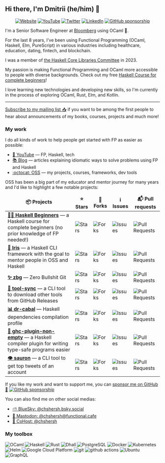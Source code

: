## Hi there, I'm Dmitrii (he/him) 👋

<p align="center">
  <a href="https://chshersh.com/" target="_blank"><img alt="Website" src="https://img.shields.io/badge/Website-ffc107.svg?&style=for-the-badge&logo=html5&logoColor=black" /></a>
  <a href="https://youtube.com/c/chshersh" target="_blank"><img alt="YouTube" src="https://img.shields.io/badge/YouTube-FF0000.svg?&style=for-the-badge&logo=youtube&logoColor=white" /></a>
  <a href="https://twitter.com/intent/follow?screen_name=chshersh&tw_p=followbutton" target="_blank"><img alt="Twitter" src="https://img.shields.io/badge/twitter-%231DA1F2.svg?&style=for-the-badge&logo=twitter&logoColor=white" /></a>
  <a href="https://www.linkedin.com/in/chshersh/" target="_blank"><img alt="LinkedIn" src="https://img.shields.io/badge/linkedin-%230077B5.svg?&style=for-the-badge&logo=linkedin&logoColor=white" /></a>
  <a href="https://github.com/sponsors/chshersh" target="_blank"><img alt="GitHub sponsorship" src="https://img.shields.io/badge/Sponsor-171515?&style=for-the-badge&logo=github&logoColor=white" /></a>
</p>

I'm a Senior Software Engineer at [Bloomberg](https://www.bloomberg.com/uk) using OCaml 🐪.

For the last 8 years, I've been using Functional Programming (OCaml, Haskell, Elm, PureScript) in various industries including healthcare, education, dating, fintech, and blockchain.

I was a member of [the Haskell Core Libraries Committee][clc] in 2023.

My passion is making Functional Programming and OCaml more accessible to people with diverse backgrounds.
Check out my free [Haskell Course for complete beginners][haskell-course]!

I love learning new technologies and developing new skills, so I'm currently in the process of exploring OCaml, Rust, Elm, and Kotlin.

[clc]: https://github.com/haskell/core-libraries-committee
[haskell-course]: https://github.com/haskell-beginners-2022/course-plan

<hr>

[Subscribe to my mailing list 📥](https://chshersh.com/#subscribe) if you want to be among the first people to hear about announcements of my books, courses, projects and much more!

### My work

I do all kinds of work to help people get started with FP as easier as possible:

* [🎥 YouTube](https://youtube.com/c/chshersh) — FP, Haskell, tech
* [📚 Blog](https://chshersh.com/#blog) — articles explaining idiomatic ways to solve problems using FP and Haskell
* [:octocat: OSS](https://github.com/chshersh) — my projects, courses, frameworks, dev tools

OSS has been a big part of my educator and mentor journey for many years and I'd like to highlight a few notable projects:

<table>
  <thead align="center">
    <tr border: none;>
      <td><b>📦 Projects</b></td>
      <td><b>⭐ Stars</b></td>
      <td><b>🔀 Forks</b></td>
      <td><b>ℹ️ Issues</b></td>
      <td><b>📬 Pull requests</b></td>
    </tr>
  </thead>
  <tbody>
    <tr>
      <td><a href="https://github.com/haskell-beginners-2022/course-plan"><b>👩‍🏫 Haskell Beginners</b></a> — a Haskell course for complete beginners (no prior knowledge of FP needed!)</td>
      <td><img alt="Stars" src="https://img.shields.io/github/stars/haskell-beginners-2022/course-plan?style=flat-square&labelColor=343b41"/></td>
      <td><img alt="Forks" src="https://img.shields.io/github/forks/haskell-beginners-2022/exercises?style=flat-square&labelColor=343b41"/></td>
      <td><img alt="Issues" src="https://img.shields.io/github/issues/haskell-beginners-2022/course-plan?style=flat-square&labelColor=343b41"/></td>
      <td><img alt="Pull Requests" src="https://img.shields.io/github/issues-pr/haskell-beginners-2022/course-plan?style=flat-square&labelColor=343b41"/></td>
    </tr>
    <tr>
      <td><a href="https://github.com/chshersh/iris"><b>🌈 Iris</b></a> — a Haskell CLI framework with the goal to mentor people in OSS and Haskell</td>
      <td><img alt="Stars" src="https://img.shields.io/github/stars/chshersh/iris?style=flat-square&labelColor=343b41"/></td>
      <td><img alt="Forks" src="https://img.shields.io/github/forks/chshersh/iris?style=flat-square&labelColor=343b41"/></td>
      <td><img alt="Issues" src="https://img.shields.io/github/issues/chshersh/iris?style=flat-square&labelColor=343b41"/></td>
      <td><img alt="Pull Requests" src="https://img.shields.io/github/issues-pr/chshersh/iris?style=flat-square&labelColor=343b41"/></td>
    </tr>
    <tr>
      <td><a href="https://github.com/chshersh/zbg"><b>✨ zbg</b></a> — Zero Bullshit Git</td>
      <td><img alt="Stars" src="https://img.shields.io/github/stars/chshersh/zbg?style=flat-square&labelColor=343b41"/></td>
      <td><img alt="Forks" src="https://img.shields.io/github/forks/chshersh/zbg?style=flat-square&labelColor=343b41"/></td>
      <td><img alt="Issues" src="https://img.shields.io/github/issues/chshersh/zbg?style=flat-square&labelColor=343b41"/></td>
      <td><img alt="Pull Requests" src="https://img.shields.io/github/issues-pr/chshersh/zbg?style=flat-square&labelColor=343b41"/></td>
    </tr>
    <tr>
      <td><a href="https://github.com/chshersh/tool-sync"><b>🧰 tool-sync</b></a> — a CLI tool to download other tools from GitHub Releases</td>
      <td><img alt="Stars" src="https://img.shields.io/github/stars/chshersh/tool-sync?style=flat-square&labelColor=343b41"/></td>
      <td><img alt="Forks" src="https://img.shields.io/github/forks/chshersh/tool-sync?style=flat-square&labelColor=343b41"/></td>
      <td><img alt="Issues" src="https://img.shields.io/github/issues/chshersh/tool-sync?style=flat-square&labelColor=343b41"/></td>
      <td><img alt="Pull Requests" src="https://img.shields.io/github/issues-pr/chshersh/tool-sync?style=flat-square&labelColor=343b41"/></td>
    </tr>
    <tr>
      <td><a href="https://github.com/chshersh/dr-cabal"><b>📊 dr-cabal</b></a> — Haskell dependencies compilation profile</td>
      <td><img alt="Stars" src="https://img.shields.io/github/stars/chshersh/dr-cabal?style=flat-square&labelColor=343b41"/></td>
      <td><img alt="Forks" src="https://img.shields.io/github/forks/chshersh/dr-cabal?style=flat-square&labelColor=343b41"/></td>
      <td><img alt="Issues" src="https://img.shields.io/github/issues/chshersh/dr-cabal?style=flat-square&labelColor=343b41"/></td>
      <td><img alt="Pull Requests" src="https://img.shields.io/github/issues-pr/chshersh/dr-cabal?style=flat-square&labelColor=343b41"/></td>
    </tr>
    <tr>
      <td><a href="https://github.com/chshersh/ghc-plugin-non-empty"><b>🧪 ghc-plugin-non-empty</b></a> — a Haskell compiler plugin for writing type-safe programs easier</td>
      <td><img alt="Stars" src="https://img.shields.io/github/stars/chshersh/ghc-plugin-non-empty?style=flat-square&labelColor=343b41"/></td>
      <td><img alt="Forks" src="https://img.shields.io/github/forks/chshersh/ghc-plugin-non-empty?style=flat-square&labelColor=343b41"/></td>
      <td><img alt="Issues" src="https://img.shields.io/github/issues/chshersh/ghc-plugin-non-empty?style=flat-square&labelColor=343b41"/></td>
      <td><img alt="Pull Requests" src="https://img.shields.io/github/issues-pr/chshersh/ghc-plugin-non-empty?style=flat-square&labelColor=343b41"/></td>
    </tr>
    <tr>
      <td><a href="https://github.com/chshersh/sauron"><b>👁 sauron</b></a> — a CLI tool to get top tweets of an account</td>
      <td><img alt="Stars" src="https://img.shields.io/github/stars/chshersh/sauron?style=flat-square&labelColor=343b41"/></td>
      <td><img alt="Forks" src="https://img.shields.io/github/forks/chshersh/sauron?style=flat-square&labelColor=343b41"/></td>
      <td><img alt="Issues" src="https://img.shields.io/github/issues/chshersh/sauron?style=flat-square&labelColor=343b41"/></td>
      <td><img alt="Pull Requests" src="https://img.shields.io/github/issues-pr/chshersh/sauron?style=flat-square&labelColor=343b41"/></td>
    </tr>
  </tbody>
</table>

If you like my work and want to support me, you can [sponsor me on GitHub 💖](https://github.com/sponsors/chshersh) <a href="https://github.com/sponsors/chshersh" target="_blank"><img alt="GitHub sponsorship" src="https://img.shields.io/github/sponsors/chshersh" /></a>

You can also find me on other social medias:

* [⛅️ BlueSky: @chshersh.bsky.social](https://bsky.app/profile/chshersh.bsky.social)
* [🐘 Mastodon: @chshersh@functional.cafe](https://functional.cafe/web/@chshersh)
* [🐝 CoHost: @chshersh](https://cohost.org/chshersh)

### My toolbox

<p>
  <img alt="OCaml" src="https://img.shields.io/badge/-OCaml-EE6A1A?style=flat-square&logo=ocaml&logoColor=white" />
  <img alt="Haskell" src="https://img.shields.io/badge/-Haskell-5e5086?style=flat-square&logo=haskell&logoColor=white" />
  <img alt="Rust" src="https://img.shields.io/badge/-Rust-ce412B?style=flat-square&logo=rust&logoColor=white" />
  <img alt="Dhall" src="https://custom-icon-badges.demolab.com/badge/-Dhall-dfafff?style=flat-square&logo=dhall&logoColor=white" />
  <img alt="PostgreSQL" src="https://img.shields.io/badge/-PostgreSQL-0064a5?style=flat-square&logo=postgresql&logoColor=white" />
  <img alt="Docker" src="https://img.shields.io/badge/-Docker-46a2f1?style=flat-square&logo=docker&logoColor=white" />
  <img alt="Kubernetes" src="https://img.shields.io/badge/-K8S-326ce5?style=flat-square&logo=kubernetes&logoColor=white" />
  <img alt="Helm" src="https://img.shields.io/badge/-Helm-091C84?style=flat-square&logo=helm&logoColor=white" />
  <img alt="Google Cloud Platform" src="https://img.shields.io/badge/-Google_Cloud_Platform-1a73e8?style=flat-square&logo=google-cloud&logoColor=white" />
  <img alt="git" src="https://img.shields.io/badge/-Git-F05032?style=flat-square&logo=git&logoColor=white" />
  <img alt="github actions" src="https://img.shields.io/badge/-Github_Actions-2088FF?style=flat-square&logo=github-actions&logoColor=white" />
  <img alt="Ubuntu" src="https://img.shields.io/badge/-Ubuntu-E95420?style=flat-square&logo=ubuntu&logoColor=white" />
  <img alt="GraphQL" src="https://img.shields.io/badge/-GraphQL-E10098?style=flat-square&logo=graphql&logoColor=white" />
</p>
